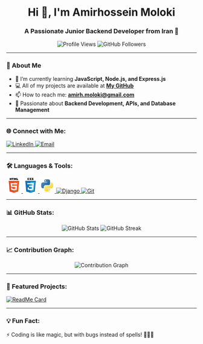 <h1 align="center">Hi 👋, I'm Amirhossein Moloki</h1>
<h3 align="center">A Passionate Junior Backend Developer from Iran 🚀</h3>

<p align="center">
  <img src="https://komarev.com/ghpvc/?username=amirhossein-moloki&label=Profile%20Views&color=0e75b6&style=flat" alt="Profile Views" />
  <img src="https://img.shields.io/github/followers/amirhossein-moloki?label=Followers&style=social" alt="GitHub Followers" />
</p>

---

### 🚀 About Me
- 🌱 I’m currently learning **JavaScript, Node.js, and Express.js**
- 💻 All of my projects are available at **[My GitHub](https://github.com/amirhossein-moloki)**
- 📫 How to reach me: **amirh.moloki@gmail.com**
- 🎯 Passionate about **Backend Development, APIs, and Database Management**

---

### 🌐 Connect with Me:
<p align="left">
  <a href="https://www.linkedin.com/in/amirhossein-moloki-8b8840351/" target="_blank">
    <img src="https://img.shields.io/badge/LinkedIn-blue?style=flat-square&logo=linkedin" alt="LinkedIn"/>
  </a>
  <a href="mailto:amirh.moloki@gmail.com">
    <img src="https://img.shields.io/badge/Email-D14836?style=flat-square&logo=gmail&logoColor=white" alt="Email"/>
  </a>
</p>

---

### 🛠️ Languages & Tools:
<p align="left">
  <a href="https://www.w3.org/html/" target="_blank" rel="noreferrer">
    <img src="https://raw.githubusercontent.com/devicons/devicon/master/icons/html5/html5-original-wordmark.svg" alt="HTML5" width="40" height="40"/>
  </a>
  <a href="https://www.w3schools.com/css/" target="_blank" rel="noreferrer">
    <img src="https://raw.githubusercontent.com/devicons/devicon/master/icons/css3/css3-original-wordmark.svg" alt="CSS3" width="40" height="40"/>
  </a>
  <a href="https://www.python.org" target="_blank" rel="noreferrer">
    <img src="https://raw.githubusercontent.com/devicons/devicon/master/icons/python/python-original.svg" alt="Python" width="40" height="40"/>
  </a>
  <a href="https://www.djangoproject.com/" target="_blank" rel="noreferrer">
    <img src="https://cdn.worldvectorlogo.com/logos/django.svg" alt="Django" width="40" height="40"/>
  </a>
  <a href="https://git-scm.com/" target="_blank" rel="noreferrer">
    <img src="https://www.vectorlogo.zone/logos/git-scm/git-scm-icon.svg" alt="Git" width="40" height="40"/>
  </a>
</p>

---

### 📊 GitHub Stats:
<p align="center">
  <img src="https://github-readme-stats.vercel.app/api?username=amirhossein-moloki&show_icons=true&theme=dark" alt="GitHub Stats"/>
  <img src="https://github-readme-streak-stats.herokuapp.com/?user=amirhossein-moloki&theme=dark" alt="GitHub Streak"/>
</p>

---

### 📈 Contribution Graph:
<p align="center">
  <img src="https://activity-graph.herokuapp.com/graph?username=amirhossein-moloki&theme=react-dark" alt="Contribution Graph"/>
</p>

---

### 🚀 Featured Projects:
[![ReadMe Card](https://github-readme-stats.vercel.app/api/pin/?username=amirhossein-moloki&repo=your-repo&theme=dark)](https://github.com/amirhossein-moloki/your-repo)

---

### 💡 Fun Fact:
⚡ Coding is like magic, but with bugs instead of spells! 🧙‍♂️🐛
